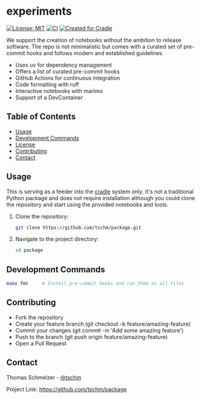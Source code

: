 # experiments

[![License: MIT](https://img.shields.io/badge/License-MIT-yellow.svg)](LICENSE.txt)
[![CI](https://github.com/tschm/experiments/actions/workflows/ci.yml/badge.svg)](https://github.com/tschm/experiments/actions/workflows/ci.yml)
[![Created for Cradle](https://img.shields.io/badge/Created%20for-Cradle-blue?style=flat-square)](https://github.com/cvxgrp/cradle)

We support the creation of notebooks without the ambition to release software.
The repo is not minimalistic but comes with a curated set of pre-commit hooks
and follows modern and established guidelines.

* Uses uv for dependency management
* Offers a list of curated pre-commit hooks
* GitHub Actions for continuous integration
* Code formatting with ruff
* Interactive notebooks with marimo
* Support of a DevContainer

## Table of Contents

* [Usage](#usage)
* [Development Commands](#development-commands)
* [License](#license)
* [Contributing](#contributing)
* [Contact](#contact)

## Usage

This is serving as a feeder into the [cradle](https://github.com/cvxgrp/cradle)
system only. It's not a traditional Python package and does not
require installation although you could clone the repository
and start using the provided notebooks and tools.

1. Clone the repository:

    ```bash
    git clone https://github.com/tschm/package.git
    ```

2. Navigate to the project directory:

    ```bash
    cd package
    ```

## Development Commands

```bash
make fmt     # Install pre-commit hooks and run them on all files
```

## Contributing

* Fork the repository
* Create your feature branch (git checkout -b feature/amazing-feature)
* Commit your changes (git commit -m 'Add some amazing feature')
* Push to the branch (git push origin feature/amazing-feature)
* Open a Pull Request

## Contact

Thomas Schmelzer - [@tschm](https://github.com/tschm)

Project Link: <https://github.com/tschm/package>
